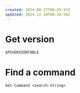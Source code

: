 ```yaml
---
created: 2024-08-27T08:03:53Z
updated: 2024-12-10T08:34:58Z
---
```

# Get version
`$PSVERSIONTABLE`

# Find a command
 `Get-Command <search-string>`